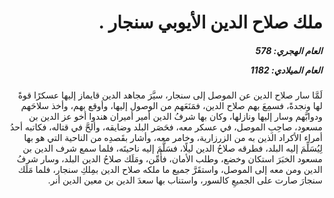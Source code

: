 <h1 dir="rtl">ملك صلاح الدين الأيوبي سنجار .</h1>

<h5 dir="rtl">العام الهجري:  578

العام الميلادي: 1182

</h5>

<p dir="rtl">لَمَّا سار صلاح الدين عن الموصل إلى سنجار، سيَّرَ مجاهد الدين قايماز إليها عسكرًا قوةً لها ونجدةً، فسمِعَ بهم صلاح الدين، فمَنَعَهم من الوصول إليها، وأوقع بهم، وأخذ سلاحَهم ودوابَّهم وسار إليها ونازلها، وكان بها شرفُ الدين أمير أميران هندوا أخو عز الدين بن مسعود، صاحِبِ الموصل، في عسكر معه، فحَصَر البلد وضايقه، وألحَّ في قتاله، فكاتبه أحدُ أمراء الأكراد الذين به من الزرزارية، وخامر معه، وأشار بقَصدِه من الناحية التي هو بها لِيُسَلِّمَ إليه البلد، فطرقه صلاحُ الدين ليلًا، فسَلَّمَ إليه ناحيتَه، فلما سمع شرف الدين بن مسعود الخبَرَ استكان وخضع، وطلب الأمان، فأُمِّن، ومَلَك صلاحُ الدين البلد، وسار شرفُ الدين ومن معه إلى الموصل، واستقَرَّ جميع ما ملكه صلاح الدين بمِلكِ سنجار، فلما مَلَك سنجارَ صارت على الجميعِ كالسور، واستناب بها سعدَ الدين بن معين الدين أنر.</p></br>
